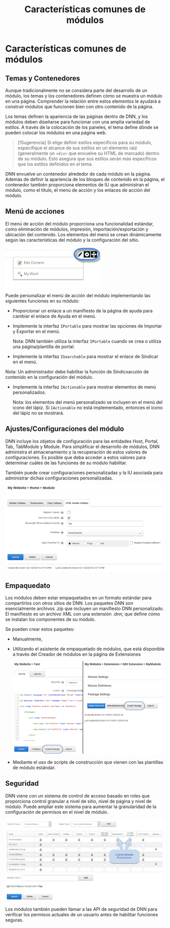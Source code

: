﻿---
uid: module-features
locale: es
title: Características comunes de módulos
dnnversion: 09.02.00
related-topics: dnn-manifest-schema,module-architecture,developers-creating-modules-overview,about-evs
links: ["[DNN Module APIs](https://www.dnnsoftware.com/dnn-api/)"]
---

# Características comunes de módulos

## Temas y Contenedores

Aunque tradicionalmente no se considera parte del desarrollo de un módulo, los temas y los contenedores definen cómo se muestra un módulo en una página. Comprender la relación entre estos elementos le ayudará a construir módulos que funcionen bien con otro contenido de la página.

Los temas definen la apariencia de las páginas dentro de DNN, y los módulos deben diseñarse para funcionar con una amplia variedad de estilos. A través de la colocación de los paneles, el tema define dónde se pueden colocar los módulos en una página web.

> [!Sugerencia] Si elige definir estilos específicos para su módulo, especifique el alcance de sus estilos en un elemento raíz (generalmente un `<div>` que envuelve su HTML de marcado) dentro de su módulo. Esto asegura que sus estilos serán más específicos que los estilos definidos en el tema.

DNN envuelve un contenedor alrededor de cada módulo en la página. Además de definir la apariencia de los bloques de contenido en la página, el contenedor también proporciona elementos de IU que administran el módulo, como el título, el menú de acción y los enlaces de acción  del módulo.

## Menú de acciones

El menú de acción del módulo proporciona una funcionalidad estándar, como eliminación de módulos, impresión, importación/exportación y  ubicación del contenido. Los elementos del menú se crean dinámicamente según las características del módulo y la configuración del sitio.

![Menú de acciones](/images/scr-actionmenu-edit-icons.png)



Puede personalizar el menú de acción del módulo implementando las siguientes funciones en su módulo:

*   Proporcionar un enlace a un manifiesto de la página de ayuda para cambiar el enlace de Ayuda en el menú.

*   Implemente la interfaz `IPortable` para mostrar las opciones de Importar y Exportar en el menú.

    Nota: DNN también utiliza la interfaz `IPortable` cuando se crea o utiliza una página/plantilla de portal.

*   Implemente la interfaz `ISearchable` para mostrar el enlace de Sindicar en el menú.

   Nota: Un administrador debe habilitar la función de Sindicxacuión de contenido en la configuración del módulo.
   
*  Implemente la interfaz `IActionable` para mostrar elementos de menú personalizados.

    Nota: los elementos del menú personalizado se incluyen en el menú del icono del lápiz. Si `IActionable` no está implementado, entonces el icono del lápiz no se mostrará.


## Ajustes/Configuraciones del módulo

DNN incluye los objetos de configuración para las entidades Host, Portal, Tab, TabModule y Module. Para simplificar el desarrollo de módulos, DNN administra el almacenamiento y la recuperación de estos valores de configuraciones. Es posible que deba acceder a estos valores para determinar cuáles de las funciones de su módulo habilitar.

También puede crear configuraciones personalizadas y la IU asociada para administrar dichas configuraciones personalizadas.

![Ajustes del módulo](/images/scr-module-settings.png)



## Empaquedato

Los módulos deben estar empaquetados en un formato estándar para compartirlos con otros sitios de DNN. Los paquetes DNN son esencialmente archivos .zip que incluyen un manifiesto DNN personalizado. El manifiesto es un archivo XML con una extensión .dnn; que define cómo se instalan los componentes de su módulo.

Se pueden crear estos paquetes:

*   Manualmente,
*   Utilizando el asistente de empaquetado de módulos, que está disponible a través del Creador de módulos en la página de Extensiones

    ![Haga clic en Crear paquete para iniciar el asistente](/images/scr-module-package.png)


*   Mediante el uso de scripts de construcción que vienen con las plantillas de módulo estándar.

## Seguridad

DNN viene con un sistema de control de acceso basado en roles que proporciona control granular a nivel de sitio, nivel de página y nivel de módulo. Puede ampliar este sistema para aumentar la granularidad de la configuración de permisos en el nivel de módulo.

![Incluir permisos de módulos personalizados](/images/scr-module-permissions.png)

Los módulos también pueden llamar a las API de seguridad de DNN para verificar los permisos actuales de un usuario antes de habilitar funciones seguras.
